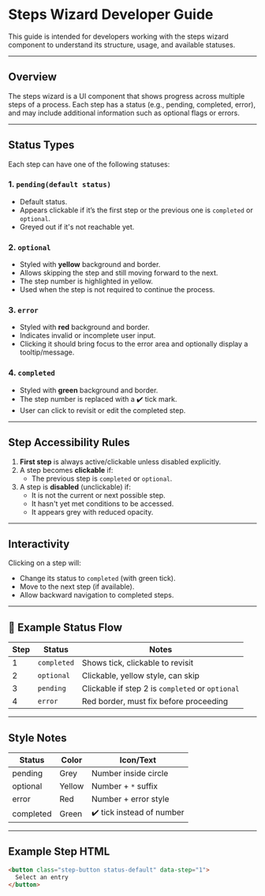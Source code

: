 # Steps Wizard Developer Guide

This guide is intended for developers working with the steps wizard component to understand its structure, usage, and available statuses.

---

## Overview

The steps wizard is a UI component that shows progress across multiple steps of a process. Each step has a status (e.g., pending, completed, error), and may include additional information such as optional flags or errors.

---

## Status Types

Each step can have one of the following statuses:

### 1. `pending(default status)`
- Default status.
- Appears clickable if it’s the first step or the previous one is `completed` or `optional`.
- Greyed out if it's not reachable yet.

### 2. `optional`
- Styled with **yellow** background and border.
- Allows skipping the step and still moving forward to the next.
- The step number is highlighted in yellow.
- Used when the step is not required to continue the process.

### 3. `error`
- Styled with **red** background and border.
- Indicates invalid or incomplete user input.
- Clicking it should bring focus to the error area and optionally display a tooltip/message.

### 4. `completed`
- Styled with **green** background and border.
- The step number is replaced with a ✔️ tick mark.
- User can click to revisit or edit the completed step.

---

## Step Accessibility Rules

1. **First step** is always active/clickable unless disabled explicitly.
2. A step becomes **clickable** if:
   - The previous step is `completed` or `optional`.
3. A step is **disabled** (unclickable) if:
   - It is not the current or next possible step.
   - It hasn't yet met conditions to be accessed.
   - It appears grey with reduced opacity.

---

## Interactivity

Clicking on a step will:
- Change its status to `completed` (with green tick).
- Move to the next step (if available).
- Allow backward navigation to completed steps.

---

## 🧪 Example Status Flow

| Step | Status      | Notes                                             |
|------|-------------|---------------------------------------------------|
| 1    | `completed` | Shows tick, clickable to revisit                  |
| 2    | `optional`  | Clickable, yellow style, can skip                 |
| 3    | `pending`   | Clickable if step 2 is `completed` or `optional` |
| 4    | `error`     | Red border, must fix before proceeding            |

---

## Style Notes

| Status     | Color     | Icon/Text             |
|------------|-----------|-----------------------|
| pending    | Grey      | Number inside circle  |
| optional   | Yellow    | Number + `*` suffix   |
| error      | Red       | Number + error style  |
| completed  | Green     | ✔️ tick instead of number |

---

## Example Step HTML

```html
<button class="step-button status-default" data-step="1">
  Select an entry
</button>
```